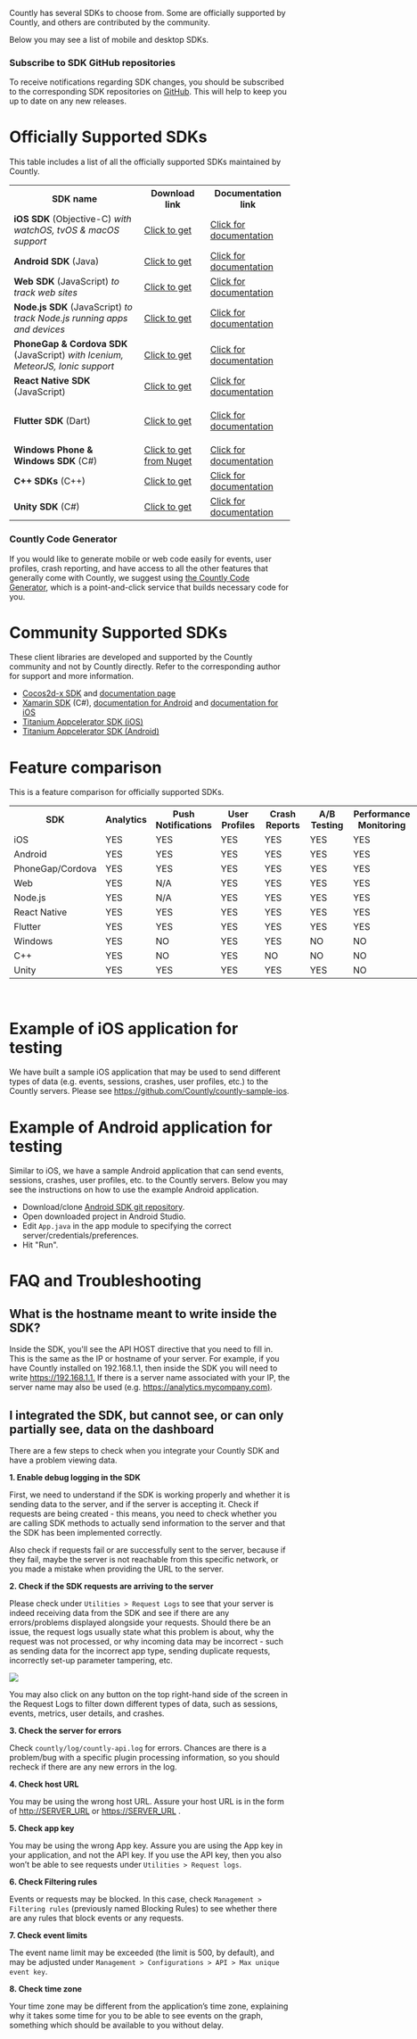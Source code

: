 <p>
  <span style="font-weight: 400;">Countly has several SDKs to choose from. Some are officially supported by Countly, and others are contributed by the community.</span>
</p>
<p>
  <span style="font-weight: 400;">Below you may see a list of mobile and desktop SDKs.</span>
</p>
<div class="callout callout--info">
  <h3 class="callout__title">Subscribe to SDK GitHub repositories</h3>
  <p>
    To receive notifications regarding SDK changes, you should be subscribed
    to the corresponding SDK repositories on
    <a href="http://github.com/countly">GitHub</a>. This will help to keep you
    up to date on any new releases.
  </p>
</div>
<h1>Officially Supported SDKs</h1>
<p>
  <span style="font-weight: 400;">This table includes a list of all the officially supported SDKs maintained by Countly.</span>
</p>
<table>
  <tbody>
    <tr>
      <th>SDK name</th>
      <th>Download link</th>
      <th>Documentation link</th>
    </tr>
    <tr>
      <td>
        <strong>iOS SDK</strong> (Objective-C)
        <em>with watchOS, tvOS &amp; macOS support</em>
      </td>
      <td>
        <a href="https://github.com/Countly/countly-sdk-ios">Click to get</a>
      </td>
      <td>
        <a href="https://resources.count.ly/docs/countly-sdk-for-ios-and-os-x">Click for documentation</a>
      </td>
    </tr>
    <tr>
      <td>
        <strong>Android SDK</strong> (Java)
      </td>
      <td>
        <a href="https://github.com/Countly/countly-sdk-android">Click to get</a>
      </td>
      <td>
        <a href="https://support.count.ly/hc/en-us/articles/360037754031-Android-SDK" target="_self" rel="undefined">Click for documentation</a>
      </td>
    </tr>
    <tr>
      <td>
        <strong>Web SDK</strong> (JavaScript) <em>to track web sites</em>
      </td>
      <td>
        <a href="https://github.com/Countly/countly-sdk-web">Click to get</a>
      </td>
      <td>
        <a href="https://support.count.ly/hc/en-us/articles/360037441932-Web-analytics-JavaScript-" target="_self" rel="undefined">Click for documentation</a>
      </td>
    </tr>
    <tr>
      <td>
        <strong>Node.js SDK</strong> (JavaScript)
        <em>to track Node.js running apps and devices</em>
      </td>
      <td>
        <a href="https://github.com/Countly/countly-sdk-nodejs">Click to get</a>
      </td>
      <td>
        <a href="https://support.count.ly/hc/en-us/articles/360037442892-NodeJS" target="_self" rel="undefined">Click for documentation</a>
      </td>
    </tr>
    <tr>
      <td>
        <strong>PhoneGap &amp; Cordova SDK</strong> (JavaScript)
        <em>with Icenium, MeteorJS, Ionic support</em>
      </td>
      <td>
        <a href="https://github.com/Countly/countly-sdk-cordova" target="_self" rel="undefined">Click to get</a>
      </td>
      <td>
        <a href="https://support.count.ly/hc/en-us/articles/360037813011-Cordova" target="_self" rel="undefined">Click for documentation</a>
      </td>
    </tr>
    <tr>
      <td>
        <strong>React Native SDK</strong> (JavaScript)
      </td>
      <td>
        <a href="https://github.com/Countly/countly-sdk-react-native-bridge">Click to get</a>
      </td>
      <td>
        <a href="https://support.count.ly/hc/en-us/articles/360037813231-React-Native-Bridge-" target="_self" rel="undefined">Click for documentation</a>
      </td>
    </tr>
    <tr>
      <td>
        <strong>Flutter SDK</strong> (Dart)
      </td>
      <td>
        <a href="https://github.com/Countly/countly-sdk-flutter-bridge" target="_self">Click to get</a>
      </td>
      <td>
        <p>
          <a href="https://support.count.ly/hc/en-us/articles/360037944212-Flutter" target="_self" rel="undefined">Click for documentation</a>
        </p>
      </td>
    </tr>
    <tr>
      <td>
        <strong>Windows Phone &amp; Windows SDK</strong> (C#)
      </td>
      <td>
        <a href="https://github.com/Countly/countly-sdk-windows">Click to get from Nuget</a>
      </td>
      <td>
        <a href="https://support.count.ly/hc/en-us/articles/360037754691-Windows" target="_self" rel="undefined">Click for documentation</a>
      </td>
    </tr>
    <tr>
      <td>
        <strong>C++ SDKs</strong> (C++)
      </td>
      <td>
        <a href="http://github.com/countly/countly-sdk-cpp">Click to get</a>
      </td>
      <td>
        <a href="http://github.com/countly/countly-sdk-cpp">Click for documentation</a>
      </td>
    </tr>
    <tr>
      <td>
        <strong>Unity SDK</strong> (C#)
      </td>
      <td>
        <a href="http://github.com/countly/countly-sdk-unity">Click to get</a>
      </td>
      <td>
        <a href="https://resources.count.ly/docs/countly-sdk-for-unity">Click for documentation</a>
      </td>
    </tr>
  </tbody>
</table>
<div class="callout callout--info">
  <h3 class="callout__title">Countly Code Generator</h3>
  <p>
    If you would like to generate mobile or web code easily for events, user
    profiles, crash reporting, and have access to all the other features that
    generally come with Countly, we suggest using
    <a href="http://code.count.ly">the Countly Code Generator</a>, which is a
    point-and-click service that builds necessary code for you.
  </p>
</div>
<h1>Community Supported SDKs</h1>
<p>
  <span style="font-weight: 400;">These client libraries are developed and supported by the Countly community and not by Countly directly. Refer to the corresponding author for support and more information.</span>
</p>
<ul>
  <li>
    <a href="https://github.com/shadow0162/countly-sdk-cocos2d-x">Cocos2d-x SDK</a>
    and
    <a href="http://resources.count.ly/docs/cocos2d-x">documentation page</a>
  </li>
  <li>
    <a href="https://www.nuget.org/packages?q=countly" target="_self">Xamarin SDK</a>
    (C#),
    <a href="http://resources.count.ly/docs/xamarin-android" target="_self">documentation for Android</a>
    and
    <a href="http://resources.count.ly/docs/xamarin-ios" target="_self">documentation for iOS</a>
  </li>
  <li>
    <a href="https://github.com/dieskim/countly-sdk-titanium-ios">Titanium Appcelerator SDK (iOS)</a>
  </li>
  <li>
    <a href="https://github.com/dieskim/countly-sdk-titanium-android">Titanium Appcelerator SDK (Android)</a>
  </li>
</ul>
<h1>Feature comparison</h1>
<p>This is a feature comparison for officially supported SDKs.</p>
<table style="width: 821px;">
  <tbody>
    <tr>
      <th style="width: 146px;">SDK</th>
      <th style="width: 72px;">Analytics</th>
      <th style="width: 100px;">Push Notifications</th>
      <th style="width: 88px;">User Profiles</th>
      <th style="width: 104px;">Crash Reports</th>
      <th style="width: 92px;">A/B Testing</th>
      <th style="width: 115px;">Performance Monitoring</th>
      <th style="width: 79px;">Feedback widgets</th>
    </tr>
    <tr>
      <td style="width: 138px;">iOS</td>
      <td style="width: 64px;">YES</td>
      <td style="width: 92px;">YES</td>
      <td style="width: 80px;">YES</td>
      <td style="width: 96px;">YES</td>
      <td style="width: 84px;">YES</td>
      <td style="width: 107px;">YES</td>
      <td style="width: 71px;">YES</td>
    </tr>
    <tr>
      <td style="width: 138px;">Android</td>
      <td style="width: 64px;">YES</td>
      <td style="width: 92px;">YES</td>
      <td style="width: 80px;">YES</td>
      <td style="width: 96px;">YES</td>
      <td style="width: 84px;">YES</td>
      <td style="width: 107px;">YES</td>
      <td style="width: 71px;">YES</td>
    </tr>
    <tr>
      <td style="width: 138px;">PhoneGap/Cordova</td>
      <td style="width: 64px;">YES</td>
      <td style="width: 92px;">YES</td>
      <td style="width: 80px;">YES</td>
      <td style="width: 96px;">YES</td>
      <td style="width: 84px;">YES</td>
      <td style="width: 107px;">YES</td>
      <td style="width: 71px;">YES</td>
    </tr>
    <tr>
      <td style="width: 138px;">Web</td>
      <td style="width: 64px;">YES</td>
      <td style="width: 92px;">N/A</td>
      <td style="width: 80px;">YES</td>
      <td style="width: 96px;">YES</td>
      <td style="width: 84px;">YES</td>
      <td style="width: 107px;">YES</td>
      <td style="width: 71px;">YES</td>
    </tr>
    <tr>
      <td style="width: 138px;">Node.js</td>
      <td style="width: 64px;">YES</td>
      <td style="width: 92px;">N/A</td>
      <td style="width: 80px;">YES</td>
      <td style="width: 96px;">YES</td>
      <td style="width: 84px;">YES</td>
      <td style="width: 107px;">YES</td>
      <td style="width: 71px;">NO</td>
    </tr>
    <tr>
      <td style="width: 138px;">React Native</td>
      <td style="width: 64px;">YES</td>
      <td style="width: 92px;">YES</td>
      <td style="width: 80px;">YES</td>
      <td style="width: 96px;">YES</td>
      <td style="width: 84px;">YES</td>
      <td style="width: 107px;">YES</td>
      <td style="width: 71px;">YES</td>
    </tr>
    <tr>
      <td style="width: 138px;">Flutter</td>
      <td style="width: 64px;">YES</td>
      <td style="width: 92px;">YES</td>
      <td style="width: 80px;">YES</td>
      <td style="width: 96px;">YES</td>
      <td style="width: 84px;">YES</td>
      <td style="width: 107px;">YES</td>
      <td style="width: 71px;">YES</td>
    </tr>
    <tr>
      <td style="width: 138px;">Windows&nbsp;</td>
      <td style="width: 64px;">YES</td>
      <td style="width: 92px;">NO</td>
      <td style="width: 80px;">YES</td>
      <td style="width: 96px;">YES</td>
      <td style="width: 84px;">NO</td>
      <td style="width: 107px;">NO</td>
      <td style="width: 71px;">NO</td>
    </tr>
    <tr>
      <td style="width: 138px;">C++</td>
      <td style="width: 64px;">YES</td>
      <td style="width: 92px;">NO</td>
      <td style="width: 80px;">YES</td>
      <td style="width: 96px;">NO</td>
      <td style="width: 84px;">NO</td>
      <td style="width: 107px;">NO</td>
      <td style="width: 71px;">NO</td>
    </tr>
    <tr>
      <td style="width: 138px;">Unity</td>
      <td style="width: 64px;">YES</td>
      <td style="width: 92px;">YES</td>
      <td style="width: 80px;">YES</td>
      <td style="width: 96px;">YES</td>
      <td style="width: 84px;">YES</td>
      <td style="width: 107px;">NO</td>
      <td style="width: 71px;">NO</td>
    </tr>
  </tbody>
</table>
<p>&nbsp;</p>
<h1>Example of iOS application for testing</h1>
<p>
  <span style="font-weight: 400;">We have built a sample iOS application that may be used to send different types of data (e.g. events, sessions, crashes, user profiles, etc.) to the Countly servers. Please see </span><a href="https://github.com/Countly/countly-sample-ios"><span style="font-weight: 400;">https://github.com/Countly/countly-sample-ios</span></a><span style="font-weight: 400;">.</span>
</p>
<h1>Example of Android application for testing</h1>
<p>
  <span style="font-weight: 400;">Similar to iOS, we have a sample Android application that can send events, sessions, crashes, user profiles, etc. to the Countly servers. Below you may see the instructions on how to use the example Android application.</span>
</p>
<ul>
  <li>
    Download/clone
    <a href="https://github.com/Countly/countly-sdk-android">Android SDK git repository</a>.
  </li>
  <li>Open downloaded project in Android Studio.</li>
  <li>
    Edit <code>App.java</code> in the app module to specifying the correct server/credentials/preferences.
  </li>
  <li>Hit "Run".</li>
</ul>
<h1>FAQ and Troubleshooting</h1>
<h2>What is the hostname meant to write inside the SDK?</h2>
<p>
  <span style="font-weight: 400;">Inside the SDK, you'll see the API HOST directive that you need to fill in. This is the same as the IP or hostname of your server. For example, if you have Countly installed on 192.168.1.1, then inside the SDK you will need to write </span><a href="https://192.168.1.1/"><span style="font-weight: 400;">https://192.168.1.1.</span></a><span style="font-weight: 400;">&nbsp;If there is a server name associated with your IP, the server name may also be used&nbsp;(e.g.&nbsp;<a href="https://analytics.mycompany.com).">https://analytics.mycompany.com)</a></span><span style="font-weight: 400;">.</span>
</p>
<h2>
  I integrated the SDK, but cannot see, or can only partially see, data on the
  dashboard
</h2>
<p>
  <span style="font-weight: 400;">There are a few steps to check when you integrate your Countly SDK and have a problem viewing data.</span>
</p>
<p>
  <strong>1. Enable debug logging in the SDK</strong>
</p>
<p>
  <span style="font-weight: 400;">First, we need to understand if the SDK is working properly and whether it is sending data to the server, and if the server is accepting it. Check if requests are being created - this means, you need to check whether you are calling SDK methods to actually send information to the server and that the SDK has been implemented correctly.</span>
</p>
<p>
  <span style="font-weight: 400;">Also check if requests fail or are successfully sent to the server, because if they fail, maybe the server is not reachable from this specific network, or you made a mistake when providing the URL to the server.</span>
</p>
<p>
  <strong>2. Check if the SDK requests are arriving to the server</strong>
</p>
<p>
  <span style="font-weight: 400;">Please check under <code>Utilities &gt; Request Logs</code></span><span style="font-weight: 400;">&nbsp;to see that your server is indeed receiving data from the SDK and see if there are any errors/problems displayed alongside your requests. Should there be an issue, the request logs usually state what this problem is about, why the request was not processed, or why incoming data may be incorrect - such as sending data for the incorrect app type, sending duplicate requests, incorrectly set-up parameter tampering, etc.</span>
</p>
<div class="img-container">
  <img src="https://count.ly/images/guide/30ef1bd-1.png">
</div>
<p>
  <span style="font-weight: 400;">You may also click on any button on the top right-hand side of the screen in the Request Logs to filter down different types of data, such as sessions, events, metrics, user details, and crashes.</span>
</p>
<p>
  <strong>3. Check the server for errors</strong>
</p>
<p>
  <span style="font-weight: 400;">Check <code>countly/log/countly-api.log</code></span><span style="font-weight: 400;">&nbsp;for errors. Chances are there is a problem/bug with a specific plugin processing information, so you should recheck if there are any new errors in the log.</span>
</p>
<p>
  <strong>4. Check host URL</strong>
</p>
<p>
  You may be using the wrong host URL. Assure your host URL is in the form of
  <a href="http://server_url/"> http://SERVER_URL</a> or
  <a href="https://server_url/">https://SERVER_URL</a>&nbsp;.
</p>
<p>
  <strong>5. Check app key</strong>
</p>
<p>
  <span style="font-weight: 400;">You may be using the wrong App key. Assure you are using the App key in your application, and not the API key. If you use the API key, then you also won’t be able to see requests under </span><span style="font-weight: 400;"><code>Utilities &gt; Request logs</code></span><span style="font-weight: 400;">.</span>
</p>
<p>
  <strong>6. Check Filtering rules</strong>
</p>
<p>
  <span style="font-weight: 400;">Events or requests may be blocked. In this case, check <code>Management &gt; Filtering rules</code></span><span style="font-weight: 400;">&nbsp;(previously named Blocking Rules) to see whether there are any rules that block events or any requests.</span>
</p>
<p>
  <strong>7. Check event limits</strong>
</p>
<p>
  <span style="font-weight: 400;">The event name limit may be exceeded (the limit is 500, by default), and may be adjusted under&nbsp;<code>Management &gt; Configurations &gt; API &gt; Max unique event key</code>.</span>
</p>
<p>
  <strong>8. Check time zone</strong>
</p>
<p>
  <span style="font-weight: 400;">Your time zone may be different from the application’s time zone, explaining why it takes some time for you to be able to see events on the graph, something which should be available to you without delay.</span>
</p>
